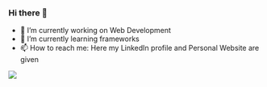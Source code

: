### Hi there 👋
- 🔭 I’m currently working on Web Development
- 🌱 I’m currently learning frameworks
- 📫 How to reach me: Here my LinkedIn profile and Personal Website are given

![](https://komarev.com/ghpvc/?username=emonsingha209&color=blueviolet&style=for-the-badge)
